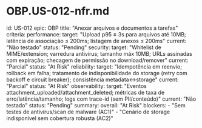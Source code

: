 # OBP.US-012-nfr.md
id: US-012
epic: OBP
title: "Anexar arquivos e documentos a tarefas"
criteria:
  performance:
    target: "Upload p95 ≤ 3s para arquivos até 10MB; latência de associação ≤ 200ms; listagem de anexos ≤ 200ms"
    current: "Não testado"
    status: "Pending"
  security:
    target: "Whitelist de MIME/extension; varredura antivírus; tamanho máx 10MB; URLs assinadas com expiração; checagem de permissão no download/remover"
    current: "Parcial"
    status: "At Risk"
  reliability:
    target: "Idempotência em reenvio; rollback em falha; tratamento de indisponibilidade do storage (retry com backoff e circuit breaker); consistência metadata↔storage"
    current: "Parcial"
    status: "At Risk"
  observability:
    target: "Eventos attachment_uploaded/attachment_deleted; métricas de taxa de erro/latência/tamanho; logs com trace-id (sem PII/conteúdo)"
    current: "Não testado"
    status: "Pending"
summary:
  overall: "At Risk"
  blockers:
    - "Sem testes de antivírus/scan de malware (AC1)"
    - "Cenário de storage indisponível sem cobertura robusta (AC2)"
